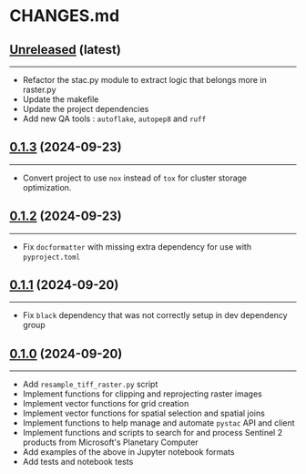 # CHANGES.md

## [Unreleased](https://github.com/RolnickLab/geospatial-tools/tree/main) (latest)

______________________________________________________________________

- Refactor the stac.py module to extract logic that belongs more in raster.py
- Update the makefile
- Update the project dependencies
- Add new QA tools : `autoflake`, `autopep8` and `ruff`

## [0.1.3](https://github.com/RolnickLab/geospatial-tools/tree/0.1.3) (2024-09-23)

______________________________________________________________________

- Convert project to use `nox` instead of `tox` for cluster storage optimization.

## [0.1.2](https://github.com/RolnickLab/geospatial-tools/tree/0.1.2) (2024-09-23)

______________________________________________________________________

- Fix `docformatter` with missing extra dependency for use with `pyproject.toml`

## [0.1.1](https://github.com/RolnickLab/geospatial-tools/tree/0.1.1) (2024-09-20)

______________________________________________________________________

- Fix `black` dependency that was not correctly setup in dev dependency group

## [0.1.0](https://github.com/RolnickLab/geospatial-tools/tree/0.1.0) (2024-09-20)

______________________________________________________________________

- Add `resample_tiff_raster.py` script
- Implement functions for clipping and reprojecting raster images
- Implement vector functions for grid creation
- Implement vector functions for spatial selection and spatial joins
- Implement functions to help manage and automate `pystac` API and client
- Implement functions and scripts to search for and process Sentinel 2 products from
  Microsoft's Planetary Computer
- Add examples of the above in Jupyter notebook formats
- Add tests and notebook tests
